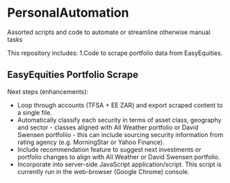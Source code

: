 # PersonalAutomation
Assorted scripts and code to automate or streamline otherwise manual tasks

This repository includes:
1.Code to scrape portfolio data from EasyEquities.

## EasyEquities Portfolio Scrape
Next steps (enhancements):

- Loop through accounts (TFSA + EE ZAR) and export scraped content to a single file.
- Automatically classify each security in terms of asset class, geography and sector - classes aligned with All Weather portfolio or David Swensen portfoliio - this can include sourcing security information from rating agency (e.g. MorningStar or Yahoo Finance).
- Include recommendation feature to suggest next investments or portfolio changes to align with All Weather or David Swensen portfolio.
- Incorporate into server-side JavaScript application/script. This script is currently run in the web-browser (Google Chrome) console.
